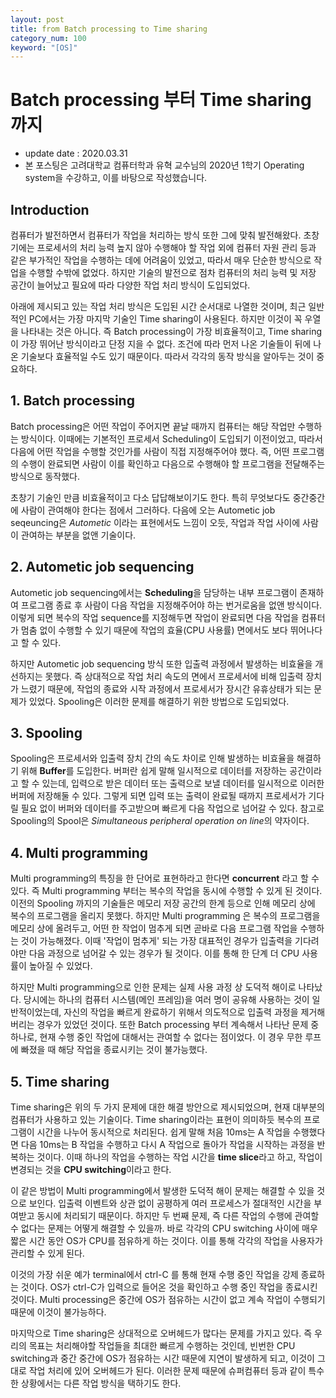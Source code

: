 ```yaml
---
layout: post
title: from Batch processing to Time sharing
category_num: 100
keyword: "[OS]"
---
```


# Batch processing 부터 Time sharing 까지

- update date : 2020.03.31
- 본 포스팅은 고려대학교 컴퓨터학과 유혁 교수님의 2020년 1학기 Operating system을 수강하고, 이를 바탕으로 작성했습니다.

## Introduction

컴퓨터가 발전하면서 컴퓨터가 작업을 처리하는 방식 또한 그에 맞춰 발전해왔다. 초창기에는 프로세서의 처리 능력 높지 않아 수행해야 할 작업 외에 컴퓨터 자원 관리 등과 같은 부가적인 작업을 수행하는 데에 어려움이 있었고, 따라서 매우 단순한 방식으로 작업을 수행할 수밖에 없었다. 하지만 기술의 발전으로 점차 컴퓨터의 처리 능력 및 저장 공간이 늘어났고 필요에 따라 다양한 작업 처리 방식이 도입되었다.

아래에 제시되고 있는 작업 처리 방식은 도입된 시간 순서대로 나열한 것이며, 최근 일반적인 PC에서는 가장 마지막 기술인 Time sharing이 사용된다. 하지만 이것이 꼭 우열을 나타내는 것은 아니다. 즉 Batch processing이 가장 비효율적이고, Time sharing이 가장 뛰어난 방식이라고 단정 지을 수 없다. 조건에 따라 먼저 나온 기술들이 뒤에 나온 기술보다 효율적일 수도 있기 때문이다. 따라서 각각의 동작 방식을 알아두는 것이 중요하다.

## 1. Batch processing

Batch processing은 어떤 작업이 주어지면 끝날 때까지 컴퓨터는 해당 작업만 수행하는 방식이다. 이때에는 기본적인 프로세서 Scheduling이 도입되기 이전이었고, 따라서 다음에 어떤 작업을 수행할 것인가를 사람이 직접 지정해주어야 했다. 즉, 어떤 프로그램의 수행이 완료되면 사람이 이를 확인하고 다음으로 수행해야 할 프로그램을 전달해주는 방식으로 동작했다.

초창기 기술인 만큼 비효율적이고 다소 답답해보이기도 한다. 특히 무엇보다도 중간중간에 사람이 관여해야 한다는 점에서 그러하다. 다음에 오는 Autometic job seqeuncing은 _Autometic_ 이라는 표현에서도 느낌이 오듯, 작업과 작업 사이에 사람이 관여하는 부분을 없앤 기술이다.

## 2. Autometic job sequencing

Autometic job sequencing에서는 **Scheduling**을 담당하는 내부 프로그램이 존재하여 프로그램 종료 후 사람이 다음 작업을 지정해주어야 하는 번거로움을 없앤 방식이다. 이렇게 되면 복수의 작업 sequence를 지정해두면 작업이 완료되면 다음 작업을 컴퓨터가 멈춤 없이 수행할 수 있기 때문에 작업의 효율(CPU 사용률) 면에서도 보다 뛰어나다고 할 수 있다.

하지만 Autometic job sequencing 방식 또한 입출력 과정에서 발생하는 비효율을 개선하지는 못했다. 즉 상대적으로 작업 처리 속도의 면에서 프로세서에 비해 입출력 장치가 느렸기 때문에, 작업의 종료와 시작 과정에서 프로세서가 장시간 유휴상태가 되는 문제가 있었다. Spooling은 이러한 문제를 해결하기 위한 방법으로 도입되었다.

## 3. Spooling

Spooling은 프로세서와 입출력 장치 간의 속도 차이로 인해 발생하는 비효율을 해결하기 위해 **Buffer**를 도입한다. 버퍼란 쉽게 말해 일시적으로 데이터를 저장하는 공간이라고 할 수 있는데, 입력으로 받은 데이터 또는 출력으로 보낼 데이터를 일시적으로 이러한 버퍼에 저장해둘 수 있다. 그렇게 되면 입력 또는 출력이 완료될 때까지 프로세서가 기다릴 필요 없이 버퍼와 데이터를 주고받으며 빠르게 다음 작업으로 넘어갈 수 있다. 참고로 Spooling의 Spool은 *Simultaneous peripheral operation on line*의 약자이다.

## 4. Multi programming

Multi programming의 특징을 한 단어로 표현하라고 한다면 **concurrent** 라고 할 수 있다. 즉 Multi programming 부터는 복수의 작업을 동시에 수행할 수 있게 된 것이다. 이전의 Spooling 까지의 기술들은 메모리 저장 공간의 한계 등으로 인해 메모리 상에 복수의 프로그램을 올리지 못했다. 하지만 Multi programming 은 복수의 프로그램을 메모리 상에 올려두고, 어떤 한 작업이 멈추게 되면 곧바로 다음 프로그램 작업을 수행하는 것이 가능해졌다. 이때 '작업이 멈추게' 되는 가장 대표적인 경우가 입출력을 기다려야만 다음 과정으로 넘어갈 수 있는 경우가 될 것이다. 이를 통해 한 단계 더 CPU 사용률이 높아질 수 있었다.

하지만 Multi programming으로 인한 문제는 실제 사용 과정 상 도덕적 해이로 나타났다. 당시에는 하나의 컴퓨터 시스템(메인 프레임)을 여러 명이 공유해 사용하는 것이 일반적이었는데, 자신의 작업을 빠르게 완료하기 위해서 의도적으로 입출력 과정을 제거해버리는 경우가 있었던 것이다. 또한 Batch processing 부터 계속해서 나타난 문제 중 하나로, 현재 수행 중인 작업에 대해서는 관여할 수 없다는 점이었다. 이 경우 무한 루프에 빠졌을 때 해당 작업을 종료시키는 것이 불가능했다.

## 5. Time sharing

Time sharing은 위의 두 가지 문제에 대한 해결 방안으로 제시되었으며, 현재 대부분의 컴퓨터가 사용하고 있는 기술이다. Time sharing이라는 표현이 의미하듯 복수의 프로그램이 시간을 나누어 동시적으로 처리된다. 쉽게 말해 처음 10ms는 A 작업을 수행했다면 다음 10ms는 B 작업을 수행하고 다시 A 작업으로 돌아가 작업을 시작하는 과정을 반복하는 것이다. 이때 하나의 작업을 수행하는 작업 시간을 **time slice**라고 하고, 작업이 변경되는 것을 **CPU switching**이라고 한다.

이 같은 방법이 Multi programming에서 발생한 도덕적 해이 문제는 해결할 수 있을 것으로 보인다. 입출력 이벤트와 상관 없이 공평하게 여러 프로세스가 절대적인 시간을 부여받고 동시에 처리되기 때문이다. 하지만 두 번째 문제, 즉 다른 작업의 수행에 관여할 수 없다는 문제는 어떻게 해결할 수 있을까. 바로 각각의 CPU switching 사이에 매우 짧은 시간 동안 OS가 CPU를 점유하게 하는 것이다. 이를 통해 각각의 작업을 사용자가 관리할 수 있게 된다.

이것의 가장 쉬운 예가 terminal에서 ctrl-C 를 통해 현재 수행 중인 작업을 강제 종료하는 것이다. OS가 ctrl-C가 입력으로 들어온 것을 확인하고 수행 중인 작업을 종료시킨 것이다. Multi processing은 중간에 OS가 점유하는 시간이 없고 계속 작업이 수행되기 때문에 이것이 불가능하다.

마지막으로 Time sharing은 상대적으로 오버헤드가 많다는 문제를 가지고 있다. 즉 우리의 목표는 처리해야할 작업들을 최대한 빠르게 수행하는 것인데, 빈번한 CPU switching과 중간 중간에 OS가 점유하는 시간 때문에 지연이 발생하게 되고, 이것이 그대로 작업 처리에 있어 오버헤드가 된다. 이러한 문제 때문에 슈퍼컴퓨터 등과 같이 특수한 상황에서는 다른 작업 방식을 택하기도 한다.
